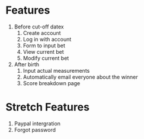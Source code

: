 Features
======
1. Before cut-off datex
   1. Create account
   2. Log in with account
   3. Form to input bet
   4. View current bet
   5. Modify current bet
2. After birth
   1. Input actual measurements
   2. Automatically email everyone about the winner
   3. Score breakdown page

Stretch Features
======
1. Paypal intergration
2. Forgot password
